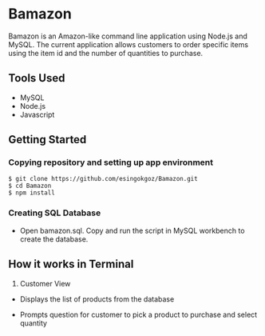 # Bamazon
Bamazon is an Amazon-like command line application using Node.js and MySQL. The current application allows customers to order specific items using the item id and the number of quantities to purchase.

## Tools Used
* MySQL
* Node.js
* Javascript

## Getting Started

### Copying repository and setting up app environment
```shell
$ git clone https://github.com/esingokgoz/Bamazon.git
$ cd Bamazon
$ npm install
```
### Creating SQL Database
- Open bamazon.sql. Copy and run the script in MySQL workbench to create the database.

## How it works in Terminal
1) Customer View
- Displays the list of products from the database


- Prompts question for customer to pick a product to purchase and select quantity



